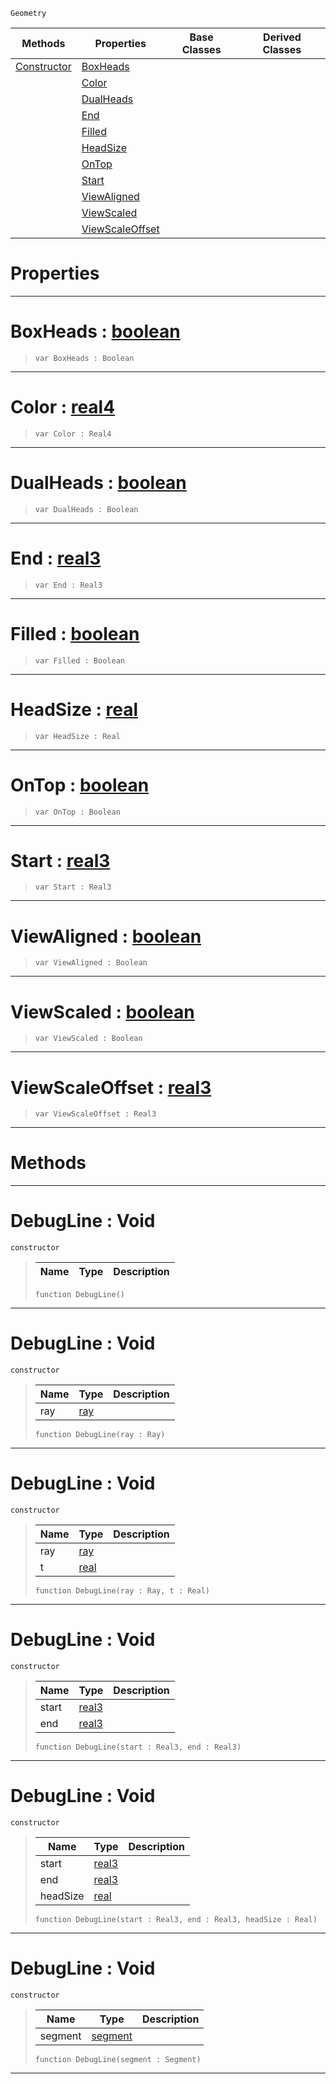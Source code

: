  `Geometry`

|Methods|Properties|Base Classes|Derived Classes|
|---|---|---|---|
|[ Constructor](https://plasmaengine.github.io/PlasmaDocs/Plasma1/C++/code_reference/class_reference/debugline.markdown#debugline-void)|[ BoxHeads](https://plasmaengine.github.io/PlasmaDocs/Plasma1/C++/code_reference/class_reference/debugline.markdown#boxheads-plasma-engine-doc)| | |
| |[ Color](https://plasmaengine.github.io/PlasmaDocs/Plasma1/C++/code_reference/class_reference/debugline.markdown#color-plasma-engine-docume)| | |
| |[ DualHeads](https://plasmaengine.github.io/PlasmaDocs/Plasma1/C++/code_reference/class_reference/debugline.markdown#dualheads-plasma-engine-do)| | |
| |[ End](https://plasmaengine.github.io/PlasmaDocs/Plasma1/C++/code_reference/class_reference/debugline.markdown#end-plasma-engine-document)| | |
| |[ Filled](https://plasmaengine.github.io/PlasmaDocs/Plasma1/C++/code_reference/class_reference/debugline.markdown#filled-plasma-engine-docum)| | |
| |[ HeadSize](https://plasmaengine.github.io/PlasmaDocs/Plasma1/C++/code_reference/class_reference/debugline.markdown#headsize-plasma-engine-doc)| | |
| |[ OnTop](https://plasmaengine.github.io/PlasmaDocs/Plasma1/C++/code_reference/class_reference/debugline.markdown#ontop-plasma-engine-docume)| | |
| |[ Start](https://plasmaengine.github.io/PlasmaDocs/Plasma1/C++/code_reference/class_reference/debugline.markdown#start-plasma-engine-docume)| | |
| |[ ViewAligned](https://plasmaengine.github.io/PlasmaDocs/Plasma1/C++/code_reference/class_reference/debugline.markdown#viewaligned-plasma-engine)| | |
| |[ ViewScaled](https://plasmaengine.github.io/PlasmaDocs/Plasma1/C++/code_reference/class_reference/debugline.markdown#viewscaled-plasma-engine-d)| | |
| |[ ViewScaleOffset](https://plasmaengine.github.io/PlasmaDocs/Plasma1/C++/code_reference/class_reference/debugline.markdown#viewscaleoffset-plasma-eng)| | |


 #  Properties


---  
 #  BoxHeads : [boolean](https://plasmaengine.github.io/PlasmaDocs/Plasma1/C++/code_reference/lightning_base_types/boolean.markdown)

> 
> ``` lang=cpp, name=Lightning
> var BoxHeads : Boolean


---  
 #  Color : [real4](https://plasmaengine.github.io/PlasmaDocs/Plasma1/C++/code_reference/lightning_base_types/real4.markdown)

> 
> ``` lang=cpp, name=Lightning
> var Color : Real4


---  
 #  DualHeads : [boolean](https://plasmaengine.github.io/PlasmaDocs/Plasma1/C++/code_reference/lightning_base_types/boolean.markdown)

> 
> ``` lang=cpp, name=Lightning
> var DualHeads : Boolean


---  
 #  End : [real3](https://plasmaengine.github.io/PlasmaDocs/Plasma1/C++/code_reference/lightning_base_types/real3.markdown)

> 
> ``` lang=cpp, name=Lightning
> var End : Real3


---  
 #  Filled : [boolean](https://plasmaengine.github.io/PlasmaDocs/Plasma1/C++/code_reference/lightning_base_types/boolean.markdown)

> 
> ``` lang=cpp, name=Lightning
> var Filled : Boolean


---  
 #  HeadSize : [real](https://plasmaengine.github.io/PlasmaDocs/Plasma1/C++/code_reference/lightning_base_types/real.markdown)

> 
> ``` lang=cpp, name=Lightning
> var HeadSize : Real


---  
 #  OnTop : [boolean](https://plasmaengine.github.io/PlasmaDocs/Plasma1/C++/code_reference/lightning_base_types/boolean.markdown)

> 
> ``` lang=cpp, name=Lightning
> var OnTop : Boolean


---  
 #  Start : [real3](https://plasmaengine.github.io/PlasmaDocs/Plasma1/C++/code_reference/lightning_base_types/real3.markdown)

> 
> ``` lang=cpp, name=Lightning
> var Start : Real3


---  
 #  ViewAligned : [boolean](https://plasmaengine.github.io/PlasmaDocs/Plasma1/C++/code_reference/lightning_base_types/boolean.markdown)

> 
> ``` lang=cpp, name=Lightning
> var ViewAligned : Boolean


---  
 #  ViewScaled : [boolean](https://plasmaengine.github.io/PlasmaDocs/Plasma1/C++/code_reference/lightning_base_types/boolean.markdown)

> 
> ``` lang=cpp, name=Lightning
> var ViewScaled : Boolean


---  
 #  ViewScaleOffset : [real3](https://plasmaengine.github.io/PlasmaDocs/Plasma1/C++/code_reference/lightning_base_types/real3.markdown)

> 
> ``` lang=cpp, name=Lightning
> var ViewScaleOffset : Real3


---  
 #  Methods


---  
 #  DebugLine : Void

 `constructor`

> 
> |Name|Type|Description|
> |---|---|---|
> ``` lang=cpp, name=Lightning
> function DebugLine()
> ``` 


---  
 #  DebugLine : Void

 `constructor`

> 
> |Name|Type|Description|
> |---|---|---|
> |ray|[ray](https://plasmaengine.github.io/PlasmaDocs/Plasma1/C++/code_reference/class_reference/ray.markdown)| |
> ``` lang=cpp, name=Lightning
> function DebugLine(ray : Ray)
> ``` 


---  
 #  DebugLine : Void

 `constructor`

> 
> |Name|Type|Description|
> |---|---|---|
> |ray|[ray](https://plasmaengine.github.io/PlasmaDocs/Plasma1/C++/code_reference/class_reference/ray.markdown)| |
> |t|[real](https://plasmaengine.github.io/PlasmaDocs/Plasma1/C++/code_reference/lightning_base_types/real.markdown)| |
> ``` lang=cpp, name=Lightning
> function DebugLine(ray : Ray, t : Real)
> ``` 


---  
 #  DebugLine : Void

 `constructor`

> 
> |Name|Type|Description|
> |---|---|---|
> |start|[real3](https://plasmaengine.github.io/PlasmaDocs/Plasma1/C++/code_reference/lightning_base_types/real3.markdown)| |
> |end|[real3](https://plasmaengine.github.io/PlasmaDocs/Plasma1/C++/code_reference/lightning_base_types/real3.markdown)| |
> ``` lang=cpp, name=Lightning
> function DebugLine(start : Real3, end : Real3)
> ``` 


---  
 #  DebugLine : Void

 `constructor`

> 
> |Name|Type|Description|
> |---|---|---|
> |start|[real3](https://plasmaengine.github.io/PlasmaDocs/Plasma1/C++/code_reference/lightning_base_types/real3.markdown)| |
> |end|[real3](https://plasmaengine.github.io/PlasmaDocs/Plasma1/C++/code_reference/lightning_base_types/real3.markdown)| |
> |headSize|[real](https://plasmaengine.github.io/PlasmaDocs/Plasma1/C++/code_reference/lightning_base_types/real.markdown)| |
> ``` lang=cpp, name=Lightning
> function DebugLine(start : Real3, end : Real3, headSize : Real)
> ``` 


---  
 #  DebugLine : Void

 `constructor`

> 
> |Name|Type|Description|
> |---|---|---|
> |segment|[segment](https://plasmaengine.github.io/PlasmaDocs/Plasma1/C++/code_reference/class_reference/segment.markdown)| |
> ``` lang=cpp, name=Lightning
> function DebugLine(segment : Segment)
> ``` 


---  
 

 